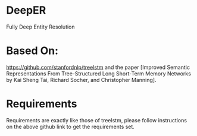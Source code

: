 # DeepER
Fully Deep Entity Resolution


# Based On:

https://github.com/stanfordnlp/treelstm and the paper [Improved Semantic Representations From Tree-Structured Long Short-Term Memory Networks by Kai Sheng Tai, Richard Socher, and Christopher Manning].

# Requirements

Requirements are exactly like those of treelstm, please follow instructions on the above github link to get the requirements set.
